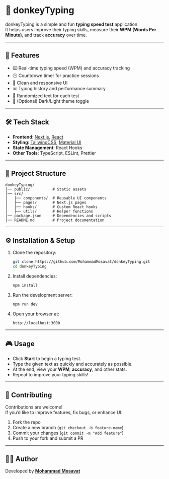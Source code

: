# 🐴 donkeyTyping

donkeyTyping is a simple and fun **typing speed test** application.  
It helps users improve their typing skills, measure their **WPM (Words Per Minute)**, and track **accuracy** over time.

---

## 🚀 Features
- ⌨️ Real-time typing speed (WPM) and accuracy tracking
- 🕒 Countdown timer for practice sessions
- 🎨 Clean and responsive UI
- 📊 Typing history and performance summary
- 🔀 Randomized text for each test
- 🌙 (Optional) Dark/Light theme toggle

---

## 🛠️ Tech Stack
- **Frontend**: [Next.js](https://nextjs.org/), [React](https://react.dev/)
- **Styling**: [TailwindCSS](https://tailwindcss.com/), [Material UI](https://mui.com/)
- **State Management**: React Hooks
- **Other Tools**: TypeScript, ESLint, Prettier

---

## 📂 Project Structure
```
donkeyTyping/
│── public/          # Static assets
│── src/
│   ├── components/  # Reusable UI components
│   ├── pages/       # Next.js pages
│   ├── hooks/       # Custom React hooks
│   ├── utils/       # Helper functions
│── package.json     # Dependencies and scripts
│── README.md        # Project documentation
```

---

## ⚙️ Installation & Setup

1. Clone the repository:
   ```bash
   git clone https://github.com/MohammadMosavat/donkeyTyping.git
   cd donkeyTyping
   ```

2. Install dependencies:
   ```bash
   npm install
   ```

3. Run the development server:
   ```bash
   npm run dev
   ```

4. Open your browser at:
   ```
   http://localhost:3000
   ```

---

## 🎮 Usage
- Click **Start** to begin a typing test.
- Type the given text as quickly and accurately as possible.
- At the end, view your **WPM**, **accuracy**, and other stats.
- Repeat to improve your typing skills!

---

## 🤝 Contributing
Contributions are welcome!  
If you’d like to improve features, fix bugs, or enhance UI:
1. Fork the repo
2. Create a new branch (`git checkout -b feature-name`)
3. Commit your changes (`git commit -m "Add feature"`)
4. Push to your fork and submit a PR

---

## 👨‍💻 Author
Developed by [**Mohammad Mosavat**](https://github.com/MohammadMosavat)
